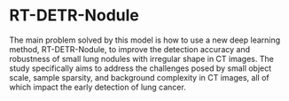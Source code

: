 # RT-DETR-Nodule
The main problem solved by this model is how to use a new deep learning method, RT-DETR-Nodule, to improve the detection accuracy and robustness of small lung nodules with irregular shape in CT images.
The study specifically aims to address the challenges posed by small object scale, sample sparsity, and background complexity in CT images, all of which impact the early detection of lung cancer.
